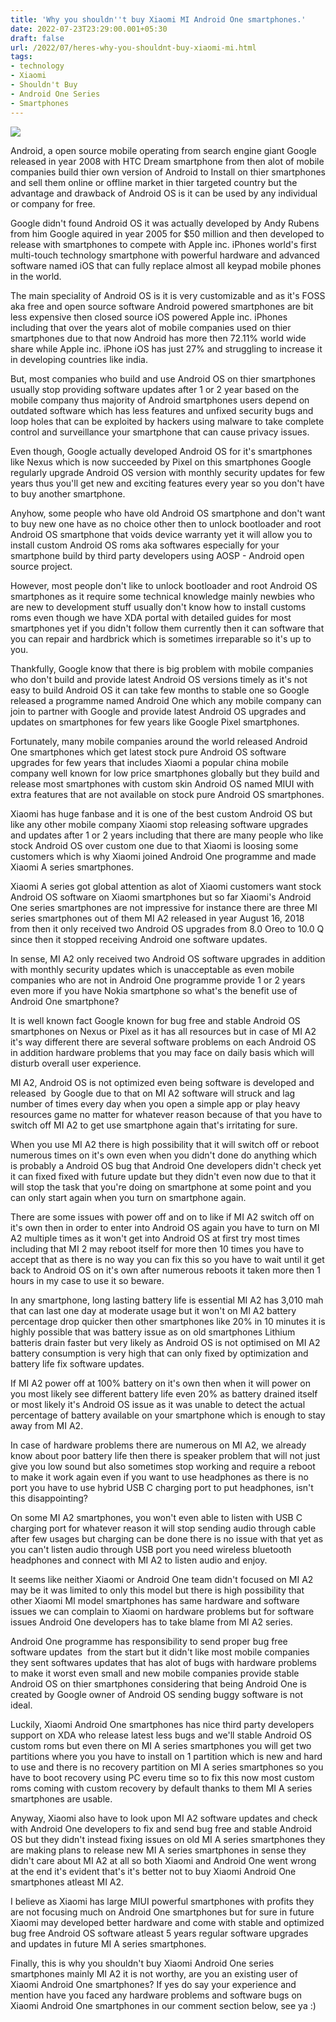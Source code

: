 ```yaml
---
title: 'Why you shouldn''t buy Xiaomi MI Android One smartphones.'
date: 2022-07-23T23:29:00.001+05:30
draft: false
url: /2022/07/heres-why-you-shouldnt-buy-xiaomi-mi.html
tags: 
- technology
- Xiaomi
- Shouldn't Buy
- Android One Series
- Smartphones
---
```


 [![](https://lh3.googleusercontent.com/-EWsu-zDwZxQ/Ytw3AxINLkI/AAAAAAAAMpc/SXI9RK23Ww89Y2mnWSjOFVZS_HSDnerZACNcBGAsYHQ/s1600/1658599164671204-0.png)](https://lh3.googleusercontent.com/-EWsu-zDwZxQ/Ytw3AxINLkI/AAAAAAAAMpc/SXI9RK23Ww89Y2mnWSjOFVZS_HSDnerZACNcBGAsYHQ/s1600/1658599164671204-0.png) 

  

  

Android, a open source mobile operating from search engine giant Google released in year 2008 with HTC Dream smartphone from then alot of mobile companies build thier own version of Android to Install on thier smartphones and sell them online or offline market in thier targeted country but the advantage and drawback of Android OS is it can be used by any individual or company for free.

  

Google didn't found Android OS it was actually developed by Andy Rubens from him Google aquired in year 2005 for $50 million and then developed to release with smartphones to compete with Apple inc. iPhones world's first multi-touch technology smartphone with powerful hardware and advanced software named iOS that can fully replace almost all keypad mobile phones in the world.

  

The main speciality of Android OS is it is very customizable and as it's FOSS aka free and open source software Android powered smartphones are bit less expensive then closed source iOS powered Apple inc. iPhones including that over the years alot of mobile companies used on thier smartphones due to that now Android has more then 72.11% world wide share while Apple inc. iPhone iOS has just 27% and struggling to increase it in developing countries like india.

  

But, most companies who build and use Android OS on thier smartphones usually stop providing software updates after 1 or 2 year based on the mobile company thus majority of Android smartphones users depend on outdated software which has less features and unfixed security bugs and loop holes that can be exploited by hackers using malware to take complete control and surveillance your smartphone that can cause privacy issues.

  

Even though, Google actually developed Android OS for it's smartphones like Nexus which is now succeeded by Pixel on this smartphones Google regularly upgrade Android OS version with monthly security updates for few years thus you'll get new and exciting features every year so you don't have to buy another smartphone.

  

Anyhow, some people who have old Android OS smartphone and don't want to buy new one have as no choice other then to unlock bootloader and root Android OS smartphone that voids device warranty yet it will allow you to install custom Android OS roms aka softwares especially for your smartphone build by third party developers using AOSP - Android open source project.

  

However, most people don't like to unlock bootloader and root Android OS smartphones as it require some technical knowledge mainly newbies who are new to development stuff usually don't know how to install customs roms even though we have XDA portal with detailed guides for most smartphones yet if you didn't follow them currently then it can software that you can repair and hardbrick which is sometimes irreparable so it's up to you.

  

Thankfully, Google know that there is big problem with mobile companies who don't build and provide latest Android OS versions timely as it's not easy to build Android OS it can take few months to stable one so Google released a programme named Android One which any mobile company can join to partner with Google and provide latest Android OS upgrades and updates on smartphones for few years like Google Pixel smartphones.

  

Fortunately, many mobile companies around the world released Android One smartphones which get latest stock pure Android OS software upgrades for few years that includes Xiaomi a popular china mobile company well known for low price smartphones globally but they build and release most smartphones with custom skin Android OS named MIUI with extra features that are not available on stock pure Android OS smartphones.

  

Xiaomi has huge fanbase and it is one of the best custom Android OS but like any other mobile company Xiaomi stop releasing software upgrades and updates after 1 or 2 years including that there are many people who like stock Android OS over custom one due to that Xiaomi is loosing some customers which is why Xiaomi joined Android One programme and made Xiaomi A series smartphones.

  

Xiaomi A series got global attention as alot of Xiaomi customers want stock Android OS software on Xiaomi smartphones but so far Xiaomi's Android One series smartphones are not impressive for instance there are three MI series smartphones out of them MI A2 released in year August 16, 2018 from then it only received two Android OS upgrades from 8.0 Oreo to 10.0 Q since then it stopped receiving Android one software updates.

  

In sense, MI A2 only received two Android OS software upgrades in addition with monthly security updates which is unacceptable as even mobile companies who are not in Android One programme provide 1 or 2 years even more if you have Nokia smartphone so what's the benefit use of Android One smartphone? 

  

It is well known fact Google known for bug free and stable Android OS smartphones on Nexus or Pixel as it has all resources but in case of MI A2 it's way different there are several software problems on each Android OS in addition hardware problems that you may face on daily basis which will disturb overall user experience.

  

MI A2, Android OS is not optimized even being software is developed and released  by Google due to that on MI A2 software will struck and lag number of times every day when you open a simple app or play heavy resources game no matter for whatever reason because of that you have to switch off MI A2 to get use smartphone again that's irritating for sure.

  

When you use MI A2 there is high possibility that it will switch off or reboot numerous times on it's own even when you didn't done do anything which is probably a Android OS bug that Android One developers didn't check yet it can fixed fixed with future update but they didn't even now due to that it will stop the task that you're doing on smartphone at some point and you can only start again when you turn on smartphone again.

  

There are some issues with power off and on to like if MI A2 switch off on it's own then in order to enter into Android OS again you have to turn on MI A2 multiple times as it won't get into Android OS at first try most times including that MI 2 may reboot itself for more then 10 times you have to accept that as there is no way you can fix this so you have to wait until it get back to Android OS on it's own after numerous reboots it taken more then 1 hours in my case to use it so beware.

  

In any smartphone, long lasting battery life is essential MI A2 has 3,010 mah that can last one day at moderate usage but it won't on MI A2 battery percentage drop quicker then other smartphones like 20% in 10 minutes it is highly possible that was battery issue as on old smartphones Lithium batteris drain faster but very likely as Android OS is not optimised on MI A2 battery consumption is very high that can only fixed by optimization and battery life fix software updates.

  

If MI A2 power off at 100% battery on it's own then when it will power on you most likely see different battery life even 20% as battery drained itself or most likely it's Android OS issue as it was unable to detect the actual percentage of battery available on your smartphone which is enough to stay away from MI A2.

  

In case of hardware problems there are numerous on MI A2, we already know about poor battery life then there is speaker problem that will not just give you low sound but also sometimes stop working and require a reboot to make it work again even if you want to use headphones as there is no port you have to use hybrid USB C charging port to put headphones, isn't this disappointing?

  

On some MI A2 smartphones, you won't even able to listen with USB C charging port for whatever reason it will stop sending audio through cable after few usages but charging can be done there is no issue with that yet as you can't listen audio through USB port you need wireless bluetooth headphones and connect with MI A2 to listen audio and enjoy.

  

It seems like neither Xiaomi or Android One team didn't focused on MI A2 may be it was limited to only this model but there is high possibility that other Xiaomi MI model smartphones has same hardware and software issues we can complain to Xiaomi on hardware problems but for software issues Android One developers has to take blame from MI A2 series.

  

Android One programme has responsibility to send proper bug free software updates  from the start but it didn't like most mobile companies they sent softwares updates that has alot of bugs with hardware problems to make it worst even small and new mobile companies provide stable Android OS on thier smartphones considering that being Android One is created by Google owner of Android OS sending buggy software is not ideal.

  

Luckily, Xiaomi Android One smartphones has nice third party developers support on XDA who release latest less bugs and we'll stable Android OS custom roms but even there on MI A series smartphones you will get two partitions where you you have to install on 1 partition which is new and hard to use and there is no recovery partition on MI A series smartphones so you have to boot recovery using PC everu time so to fix this now most custom roms coming with custom recovery by default thanks to them MI A series smartphones are usable.

  

Anyway, Xiaomi also have to look upon MI A2 software updates and check with Android One developers to fix and send bug free and stable Android OS but they didn't instead fixing issues on old MI A series smartphones they are making plans to release new MI A series smartphones in sense they didn't care about MI A2 at all so both Xiaomi and Android One went wrong at the end it's evident that's it's better not to buy Xiaomi Android One smartphones atleast MI A2.

  

I believe as Xiaomi has large MIUI powerful smartphones with profits they are not focusing much on Android One smartphones but for sure in future Xiaomi may developed better hardware and come with stable and optimized bug free Android OS software atleast 5 years regular software upgrades and updates in future MI A series smartphones.

  

Finally, this is why you shouldn't buy Xiaomi Android One series smartphones mainly MI A2 it is not worthy, are you an existing user of Xiaomi Android One smartphones? If yes do say your experience and mention have you faced any hardware problems and software bugs on Xiaomi Android One smartphones in our comment section below, see ya :)